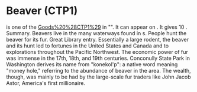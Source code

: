 # Beaver (CTP1)

 is one of the [Goods%20%28CTP1%29](goods) in "". It can appear on . It gives 10 .
Summary.
Beavers live in the many waterways found in s. People hunt the beaver for its fur.
Great Library entry.
Essentially a large rodent, the beaver and its hunt led to fortunes in the United States and Canada and to explorations throughout the Pacific Northwest. The economic power of fur was immense in the 17th, 18th, and 19th centuries. Conconully State Park in Washington derives its name from "konekol'p": a native word meaning "money hole," referring to the abundance of beaver in the area. The wealth, though, was mainly to be had by the large-scale fur traders like John Jacob Astor, America's first millionaire.